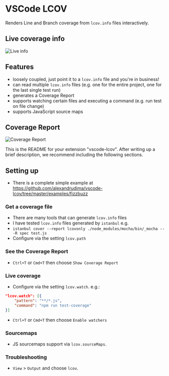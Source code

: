 # VSCode LCOV

Renders Line and Branch coverage from `lcov.info` files interactively.

## Live coverage info

![Live info](https://cloud.githubusercontent.com/assets/5047891/18036349/9101c648-6d68-11e6-9502-4ed14e03f51e.gif)

## Features

* loosely coupled, just point it to a `lcov.info` file and you're in business!
* can read multiple `lcov.info` files (e.g. one for the entire project, one for the last single test run)
* generates a Coverage Report
* supports watching certain files and executing a command (e.g. run test on file change)
* supports JavaScript source maps

## Coverage Report
![Coverage Report](https://cloud.githubusercontent.com/assets/5047891/18036350/94acd634-6d68-11e6-908b-a18ef6b80c0f.gif)

This is the README for your extension "vscode-lcov". After writing up a brief description, we recommend including the following sections.

## Setting up

* There is a complete simple example at https://github.com/alexandrudima/vscode-lcov/tree/master/examples/fizzbuzz

### Get a coverage file
* There are many tools that can generate `lcov.info` files
* I have tested `lcov.info` files generated by `istanbul` e.g.
 * `istanbul cover --report lcovonly ./node_modules/mocha/bin/_mocha -- -R spec test.js`
* Configure via the setting `lcov.path`

### See the Coverage Report
 * `Ctrl+T` or `Cmd+T` then choose `Show Coverage Report`

### Live coverage
 * Configure via the setting `lcov.watch`. e.g.:
```json
"lcov.watch": [{
    "pattern": "**/*.js",
    "command": "npm run test-coverage"
}]
```
 * `Ctrl+T` or `Cmd+T` then choose `Enable watchers`

### Sourcemaps
 * JS sourcemaps support via `lcov.sourceMaps`.

### Troubleshooting
 * `View` > `Output` and choose `lcov`.

